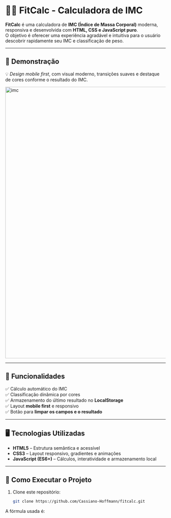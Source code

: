 # 🏋️‍♀️ FitCalc - Calculadora de IMC

**FitCalc** é uma calculadora de **IMC (Índice de Massa Corporal)** moderna, responsiva e desenvolvida com **HTML, CSS e JavaScript puro**.  
O objetivo é oferecer uma experiência agradável e intuitiva para o usuário descobrir rapidamente seu IMC e classificação de peso.

---

## 📱 Demonstração

💡 *Design mobile first*, com visual moderno, transições suaves e destaque de cores conforme o resultado do IMC.

<img width="1873" height="852" alt="imc" src="https://github.com/user-attachments/assets/5414330a-4533-4ba5-b1f2-2f141f5cb613" />

---

## 🧩 Funcionalidades

✅ Cálculo automático do IMC  
✅ Classificação dinâmica por cores  
✅ Armazenamento do último resultado no **LocalStorage**  
✅ Layout **mobile first** e responsivo  
✅ Botão para **limpar os campos e o resultado**

---

## 🖥️ Tecnologias Utilizadas

- **HTML5** – Estrutura semântica e acessível  
- **CSS3** – Layout responsivo, gradientes e animações  
- **JavaScript (ES6+)** – Cálculos, interatividade e armazenamento local  

---

## 🚀 Como Executar o Projeto

1. Clone este repositório:
   ```bash
   git clone https://github.com/Cassiano-Hoffmann/fitcalc.git

A fórmula usada é:

